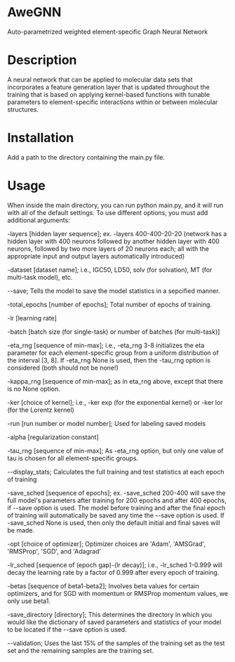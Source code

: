 # AweGNN
Auto-parametrized weighted element-specific Graph Neural Network


# Description
A neural network that can be applied to molecular data sets that 
incorporates a feature generation layer that is updated throughout 
the training that is based on applying kernel-based functions with 
tunable parameters to element-specific interactions within or 
between molecular structures.

# Installation
Add a path to the directory containing the main.py file.

# Usage
When inside the main directory, you can run python main.py, and it 
will run with all of the default settings. To use different options, 
you must add additional arguments:

-layers [hidden layer sequence]; ex. -layers 400-400-20-20 (network 
has a hidden layer with 400 neurons followed by another hidden layer 
with 400 neurons, followed by two more layers of 20 neurons each; all 
with the appropriate input and output layers automatically introduced)

-dataset [dataset name]; i.e., IGC50, LD50, solv (for solvation), MT 
(for multi-task model), etc.

--save; Tells the model to save the model statistics in a sepcified manner.

-total_epochs [number of epochs]; Total number of epochs of training.

-lr [learning rate]

-batch [batch size (for single-task) or number of batches (for multi-task)]

-eta_rng [sequence of min-max]; i.e., -eta_rng 3-8
initializes the eta parameter for each element-specific group from a 
uniform distribution of the interval [3, 8]. If -eta_rng None is used, 
then the -tau_rng option is considered (both should not be none!)

-kappa_rng [sequence of min-max]; as in eta_rng above, 
except that there is no None option.

-ker [choice of kernel]; i.e., -ker exp (for the exponential kernel) or 
-ker lor (for the Lorentz kernel)

-run [run number or model number]; Used for labeling saved models

-alpha [regularization constant]

-tau_rng [sequence of min-max]; As -eta_rng option, but 
only one value of tau is chosen for all element-specific groups.

--display_stats; Calculates the full training and test statistics at 
each epoch of training

-save_sched [sequence of epochs]; ex. -save_sched 200-400 will save 
the full model's parameters after training for 200 epochs and after 
400 epochs, if --save option is used. The model before training and 
after the final epoch of training will automatically be saved any 
time the --save option is used. If -save_sched None is used, then 
only the default initial and final saves will be made.

-opt [choice of optimizer]; Optimizer choices are 'Adam', 'AMSGrad', 
'RMSProp', 'SGD', and 'Adagrad'

-lr_sched [sequence of (epoch gap)-(lr decay)]; i.e., -lr_sched 1-0.999 
will decay the learning rate by a factor of 0.999 after every epoch of 
training.

-betas [sequence of beta1-beta2]; Involves beta values for certain 
optimizers, and for SGD with momentum or RMSProp momentum values, we 
only use beta1.

-save_directory [directory]; This determines the directory in which 
you would like the dictionary of saved parameters and statistics of 
your model to be located if the --save option is used.

--validation; Uses the last 15% of the samples of the training set 
as the test set and the remaining samples are the training set.



